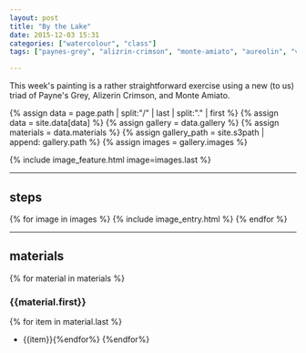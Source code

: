 ```yaml
---
layout: post
title: "By the Lake"
date: 2015-12-03 15:31
categories: ["watercolour", "class"]
tags: ["paynes-grey", "alizrin-crimson", "monte-amiato", "aureolin", "vertical", "landscape"]

---
```


This week's painting is a rather straightforward exercise using a new
(to us) triad of Payne's Grey, Alizerin Crimson, and Monte Amiato.



{% assign data = page.path | split:"/" | last | split:"." | first %}
{% assign data = site.data[data] %}
{% assign gallery = data.gallery %}
{% assign materials = data.materials %}
{% assign gallery_path = site.s3path | append: gallery.path %}
{% assign images = gallery.images %}

{% include image_feature.html image=images.last %}

*******

## steps

{% for image in images %}
{% include image_entry.html %}
{% endfor %}

*******

## materials
{% for material in materials %}
### {{material.first}}
{% for item in material.last %}
* {{item}}{%endfor%}
{%endfor%}
